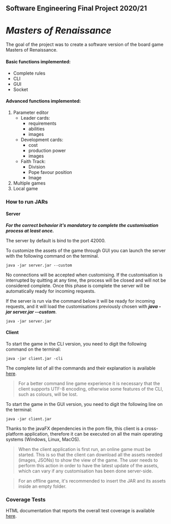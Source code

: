## Software Engineering Final Project 2020/21
# _Masters of Renaissance_


The goal of the project was to create a software version of the board game Masters of Renaissance.
#### Basic functions implemented:
 - Complete rules
 - CLI
 - GUI
 - Socket
#### Advanced functions implemented:
 1. Parameter editor
    - Leader cards:
      - requirements 
      - abilities 
      - images
    - Development cards:
      - cost
      - production power
      - images
    - Faith Track:
      - Division
      - Pope favour position
      - Image
 2. Multiple games
 3. Local game

### How to run JARs
#### Server
***For the correct behavior it's mandatory to complete the customisation process at least once.***

The server by default is bind to the port 42000.

To customize the assets of the game through GUI you can launch the server with the following command on the terminal.

    java -jar server.jar --custom

No connections will be accepted when customising.
If the customisation is interrupted by quitting at any time, the process will be closed and will not be considered complete.
Once this phase is complete the server will be automatically ready for incoming requests.

If the server is run via the command below it will be ready for incoming requests, and it will load the customisations previously chosen with ***java -jar server.jar --custom***.

    java -jar server.jar

#### Client
To start the game in the CLI version, you need to digit the following command on the terminal:

    java -jar client.jar -cli

The complete list of all the commands and their explanation is available [here](https://github.com/ValeriaPante/ing-sw-2021-pante-panzanini-pozza/tree/main/deliverables/CLI%20commands/CLI%20commands.pdf).

>For a better command line game experience it is necessary that the client supports UTF-8 encoding, otherwise some features of the CLI, such as colours, will be lost.



To start the game in the GUI version, you need to digit the following line on the terminal:

    java -jar client.jar

Thanks to the javaFX dependencies in the pom file, this client is a cross-platform application, therefore it can be executed on all the main operating systems (Windows, Linux, MacOS).

>When the client application is first run, an online game must be started. 
This is so that the client can download all the assets needed (images, JSONs) to show the view of the game. The user needs to perform this action
in order to have the latest update of the assets, which can vary if any customisation has been done server-side.

>For an offline game, it's recommended to insert the JAR and its assets inside an empty folder.


### Coverage Tests
HTML documentation that reports the overall test coverage is available [here](https://github.com/ValeriaPante/ing-sw-2021-pante-panzanini-pozza/tree/main/deliverables/CoverageTest).


